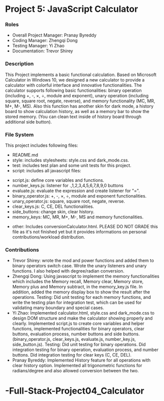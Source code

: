 # Project 5: JavaScript Calculator

### Roles
* Overall Project Manager: Pranay Byreddy
* Coding Manager: Zhengqi Dong
* Testing Manager: Yi Zhao
* Documentation: Trevor Shirey

### Description
This Project implements a basic functional calculation. Based on Microsoft Calculator in Windows 10, we designed a new calculator to provide a calculator with colorful interface and innovative functionalities. The calculator supports following basic functionalities: binary operation (including +, -, ×, ÷, module and exponent), unary operation (including square, square root, negate, reverse), and memory functionality (MC, MR, M+, M-, MS). Also this function has another skin for dark mode, a history board to show calculation history, as well as a memory bar to show the stored memory. (You can clean text inside of history board through additional side button).

### File System
This project includes following files: 
* README.md
* style: includes stylesheets: style.css and dark_mode.css.
* test: includes test plan and some unit tests for this project.
* script: includes all javascript files:
- script.js: define core variables and functions.
- number_keys.js: listener for .,1,2,3,4,5,6,7,8,9,0 buttons
- evaluate.js: evaluate the expression and create listener for "=".
- binary_operator.js: +, -,  ×, ÷, module and exponent functionalities.
- unary_operator.js: square, square root, negate, reverse.
- clear_keys.js: C, CE, DEL functionalities.
- side_buttons: change skin, clear history.
- memory_keys: MC, MR, M+, M-, MS and memory functionalities.
* other: Includes conversionCalculator.html. PLEASE DO NOT GRADE this file as it's not finished yet but it provides informations on personal contributions/workload distribution. 

### Contributions
* Trevor Shirey: wrote the mod and power functions and added them to binary operators switch case. Wrote the unary listeners and unary functions. I also helped with degree/radian conversion.
* Zhengqi Dong: Using javascript to implement the memory functionalities which includes the Memory recall, Memory clear, Memory store, Memory plus and Memory subtract, in the memory_key.js file. In addition, added the memory display box to show the result after the operations. Testing: Did unit testing for each memory functions, and write the testing plan for integration test, which can be used for validating many boundary and special cases.
* Yi Zhao: Implemented calculator.html, style.css and dark_mode.css to design DOM structure and make the calculator showing properly and clearly. Implemented script.js to create core variables and helper functions, implemented functionalities for binary operators, clear buttons, evaluation process, number buttons and side buttons. (binary_operator.js, clear_keys.js, evaluate.js, number_key.js, side_button.js). Testing: Did unit testing for binary operations. Did integration testing for binary operation, evaluation process, and number buttons. Did integration testing for clear keys (C, CE, DEL). 
* Pranay Byreddy: Implemented History feature for all operations with clear history option. Implemented all trigonometric functions for radians/degree and also allowed conversion between the two.










# -Full-Stack-Project04_Calculator
